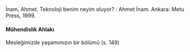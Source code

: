 İnam, Ahmet. Teknoloji benim neyim oluyor? : Ahmet İnam. Ankara: Metu Press, 1999.

#### Mühendislik Ahlakı

Mesleğimizde yaşamımızın bir bölümü (s. 149)
